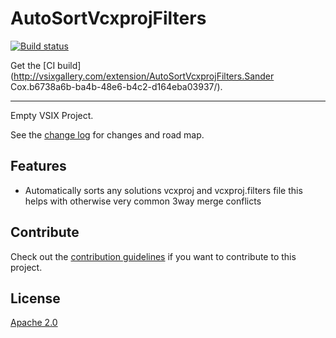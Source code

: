# AutoSortVcxprojFilters

<!-- Replace this badge with your own-->
[![Build status](https://ci.appveyor.com/api/projects/status/60phnmmqm634jcn9?svg=true)](https://ci.appveyor.com/project/sandercox/autosortvcxprojfilters/)

<!-- Update the VS Gallery link after you upload the VSIX-->
Get the [CI build](http://vsixgallery.com/extension/AutoSortVcxprojFilters.Sander Cox.b6738a6b-ba4b-48e6-b4c2-d164eba03937/).

---------------------------------------

Empty VSIX Project.

See the [change log](CHANGELOG.md) for changes and road map.

## Features

- Automatically sorts any solutions vcxproj and vcxproj.filters file this helps with otherwise very common 3way merge conflicts

## Contribute
Check out the [contribution guidelines](CONTRIBUTING.md)
if you want to contribute to this project.

## License
[Apache 2.0](LICENSE)